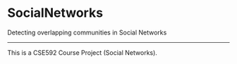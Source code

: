 SocialNetworks
==============

Detecting overlapping communities in Social Networks


---
This is a CSE592 Course Project (Social Networks).
